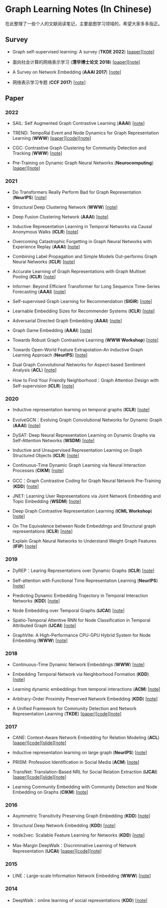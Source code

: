 # Graph Learning Notes (In Chinese)

在此整理了一些个人的文献阅读笔记，主要是图学习领域的，希望大家多多指正。


## Survey

* Graph self-supervised learning: A survey (**TKDE 2022**) [[paper](https://arxiv.org/pdf/2103.00111.pdf)][[note](https://blog.csdn.net/CSDNTianJi/article/details/120686123?spm=1001.2014.3001.5502)]

* 面向社会计算的网络表示学习 (**清华博士论文 2018**) [[paper](http://nlp.csai.tsinghua.edu.cn/~tcc/publications/phd_thesis.pdf)][[note](https://blog.csdn.net/CSDNTianJi/article/details/121908132?spm=1001.2014.3001.5501)]

* A Survey on Network Embedding (**AAAI 2017**) [[note](https://blog.csdn.net/CSDNTianJi/article/details/104563890)]

* 网络表示学习专题 (**CCF 2017**) [[note](https://blog.csdn.net/CSDNTianJi/article/details/103815322)]

## Paper

### 2022

* SAIL: Self Augmented Graph Contrastive Learning (**AAAI**) [[note](https://blog.csdn.net/CSDNTianJi/article/details/127030633?spm=1001.2014.3001.5501)]

* TREND: TempoRal Event and Node Dynamics for Graph Representation Learning (**WWW**) [[paper](https://arxiv.org/pdf/2203.14303.pdf)][[code](https://github.com/WenZhihao666/TREND)][[note](https://blog.csdn.net/CSDNTianJi/article/details/126859612?spm=1001.2014.3001.5501)]

* CGC: Contrastive Graph Clustering for Community Detection and Tracking (**WWW**) [[note](https://blog.csdn.net/CSDNTianJi/article/details/126083177?spm=1001.2014.3001.5501)]

* Pre-Training on Dynamic Graph Neural Networks (**Neurocomputing**) [[paper](https://arxiv.org/pdf/2102.12380.pdf)][[note](https://blog.csdn.net/CSDNTianJi/article/details/120711689)]

### 2021

* Do Transformers Really Perform Bad for Graph Representation (**NeurIPS**) [[note](https://blog.csdn.net/CSDNTianJi/article/details/123595047?spm=1001.2014.3001.5501)]

* Structural Deep Clustering Network (**WWW**) [[note](https://blog.csdn.net/CSDNTianJi/article/details/123323126?spm=1001.2014.3001.5501)]

* Deep Fusion Clustering Network (**AAAI**) [[note](https://blog.csdn.net/CSDNTianJi/article/details/123155242?spm=1001.2014.3001.5501)]

* Inductive Representation Learning in Temporal Networks via Causal Anonymous Walks (**ICLR**) [[note](https://blog.csdn.net/CSDNTianJi/article/details/114488437)]

* Overcoming Catastrophic Forgetting in Graph Neural Networks with Experience Replay (**AAAI**) [[note](https://blog.csdn.net/CSDNTianJi/article/details/114436739)]

* Combining Label Propagation and Simple Models Out-performs Graph Neural Networks (**ICLR**) [[note](https://blog.csdn.net/CSDNTianJi/article/details/114632230)]

* Accurate Learning of Graph Representations with Graph Multiset Pooling (**ICLR**) [[note](https://blog.csdn.net/CSDNTianJi/article/details/115186068)]

* Informer: Beyond Efficient Transformer for Long Sequence Time-Series Forecasting (**AAAI**) [[note](https://blog.csdn.net/CSDNTianJi/article/details/116326599)]

* Self-supervised Graph Learning for Recommendation (**SIGIR**) [[note](https://blog.csdn.net/CSDNTianJi/article/details/120121426)]

* Learnable Embedding Sizes for Recommender Systems (**ICLR**) [[note](https://blog.csdn.net/CSDNTianJi/article/details/120471847)]

* Adversarial Directed Graph Embedding (**AAAI**) [[note](https://blog.csdn.net/CSDNTianJi/article/details/120517065)]

* Graph Game Embedding (**AAAI**) [[note](https://blog.csdn.net/CSDNTianJi/article/details/120815394)]

* Towards Robust Graph Contrastive Learning (**WWW Workshop**) [[note](https://blog.csdn.net/CSDNTianJi/article/details/120889575)]

* Towards Open-World Feature Extrapolation-An Inductive Graph Learning Approach (**NeurIPS**) [[note](https://blog.csdn.net/CSDNTianJi/article/details/122962734)]

* Dual Graph Convolutional Networks for Aspect-based Sentiment Analysis (**ACL**) [[note](https://blog.csdn.net/CSDNTianJi/article/details/123523198)]

* How to Find Your Friendly Neighborhood：Graph Attention Design with Self-supervision (**ICLR**) [[note](https://blog.csdn.net/CSDNTianJi/article/details/114578725)]

### 2020

* Inductive representation learning on temporal graphs (**ICLR**) [[note](https://blog.csdn.net/CSDNTianJi/article/details/104325966)]

* EvolveGCN：Evolving Graph Convolutional Networks for Dynamic Graph (**AAAI**) [[note](https://blog.csdn.net/CSDNTianJi/article/details/108708828)]

* DySAT: Deep Neural Representation Learning on Dynamic Graphs via Self-Attention Networks (**WSDM**) [[note](https://blog.csdn.net/CSDNTianJi/article/details/109530388)]

* Inductive and Unsupervised Representation Learning on Graph Structured Objects (**ICLR**) [[note](https://blog.csdn.net/CSDNTianJi/article/details/110006234)]

* Continuous-Time Dynamic Graph Learning via Neural Interaction Processes (**CIKM**) [[note](https://blog.csdn.net/CSDNTianJi/article/details/116721279)]

* GCC：Graph Contrastive Coding for Graph Neural Network Pre-Training (**KDD**) [[note](https://blog.csdn.net/CSDNTianJi/article/details/108692278)]

* JNET: Learning User Representations via Joint Network Embedding and Topic Embedding (**WSDM**) [[note](https://blog.csdn.net/CSDNTianJi/article/details/113574487)]

* Deep Graph Contrastive Representation Learning (**ICML Workshop**) [[note](https://blog.csdn.net/CSDNTianJi/article/details/120843409)]

* On The Equivalence between Node Embeddings and Structural graph representations (**ICLR**) [[note](https://blog.csdn.net/CSDNTianJi/article/details/105512163)]

* Explain Graph Neural Networks to Understand Weight Graph Features (**IFIP**) [[note](https://blog.csdn.net/CSDNTianJi/article/details/110005728)]

### 2019

* DyREP：Learing Representations over Dynamic Graphs (**ICLR**) [[note](https://blog.csdn.net/CSDNTianJi/article/details/103844015)]

* Self-attention with Functional Time Representation Learning (**NeurIPS**) [[note](https://blog.csdn.net/CSDNTianJi/article/details/105678080)]

* Predicting Dynamic Embedding Trajectory in Temporal Interaction Networks (**KDD**) [[note](https://blog.csdn.net/CSDNTianJi/article/details/105892100)]

* Node Embedding over Temporal Graphs (**IJCAI**) [[note](https://blog.csdn.net/CSDNTianJi/article/details/107761204)]

* Spatio-Temporal Attentive RNN for Node Classification in Temporal Attributed Graph (**IJCAI**) [[note](https://blog.csdn.net/CSDNTianJi/article/details/108573691)]

* GraphVite: A High-Performance CPU-GPU Hybrid System for Node Embedding (**WWW**) [[note](https://blog.csdn.net/CSDNTianJi/article/details/110006408)]

### 2018

* Continuous-Time Dynamic Network Embeddings (**WWW**) [[note](https://blog.csdn.net/CSDNTianJi/article/details/100830263)]

* Embedding Temporal Network via Neighborhood Formation (**KDD**) [[note](https://blog.csdn.net/CSDNTianJi/article/details/101921040)]

* Learning dynamic embeddings from temporal interactions (**ACM**) [[note](https://blog.csdn.net/CSDNTianJi/article/details/104859498)]

* Arbitrary-Order Proximity Preserved Network Embedding (**KDD**) [[note](https://blog.csdn.net/CSDNTianJi/article/details/103857531)]

* A Unified Framework for Community Detection and Network Representation Learning (**TKDE**) [[paper](http://nlp.csai.tsinghua.edu.cn/~tcc/publications/aaai2018_cliwc.pdf)][[code](https://github.com/thunlp/Auto_CLIWC)][[note](https://blog.csdn.net/CSDNTianJi/article/details/110952192)]

### 2017

* CANE: Context-Aware Network Embedding for Relation Modeling (**ACL**) [[paper](http://nlp.csai.tsinghua.edu.cn/~tcc/publications/acl2017_cane.pdf)][[code](https://github.com/thunlp/CANE)][[slide](http://nlp.csai.tsinghua.edu.cn/~tcc/publications/cane_acl.pdf)][[note](https://blog.csdn.net/CSDNTianJi/article/details/103791236)]

* Inductive representation learning on large graph (**NeurIPS**) [[note](https://blog.csdn.net/CSDNTianJi/article/details/104122280)]

* PRISM: Profession Identification in Social Media (**ACM**) [[note](https://blog.csdn.net/CSDNTianJi/article/details/110469312)]

* TransNet: Translation-Based NRL for Social Relation Extraction (**IJCAI**) [[paper](http://nlp.csai.tsinghua.edu.cn/~tcc/publications/ijcai2017_transnet.pdf)][[code](https://github.com/thunlp/TransNet)][[slide](http://nlp.csai.tsinghua.edu.cn/~tcc/publications/ijcai2017_transnet_shenzhen.pdf)][[note](https://blog.csdn.net/CSDNTianJi/article/details/110836791)]

* Learning Community Embedding with Community Detection and Node Embedding on Graphs (**CIKM**) [[note](https://blog.csdn.net/CSDNTianJi/article/details/115056813)]

### 2016

* Asymmetric Transitivity Preserving Graph Embedding (**KDD**) [[note](https://blog.csdn.net/CSDNTianJi/article/details/103829868)]

* Structural Deep Network Embedding (**KDD**) [[note](https://blog.csdn.net/CSDNTianJi/article/details/105557064)]

* node2vec: Scalable Feature Learning for Networks (**KDD**) [[note](https://blog.csdn.net/CSDNTianJi/article/details/109146279)]

* Max-Margin DeepWalk：Discriminative Learning of Network Representation (**IJCAI**) [[paper](http://nlp.csai.tsinghua.edu.cn/~tcc/publications/ijcai2016_mmdw.pdf)][[code](https://github.com/thunlp/MMDW)][[note](https://blog.csdn.net/CSDNTianJi/article/details/110749863)]

### 2015

* LINE：Large-scale Information Network Embedding (**WWW**) [[note](https://blog.csdn.net/CSDNTianJi/article/details/104537980)]

### 2014

* DeepWalk：online learning of social representations (**KDD**) [[note](https://blog.csdn.net/CSDNTianJi/article/details/104060366)]
